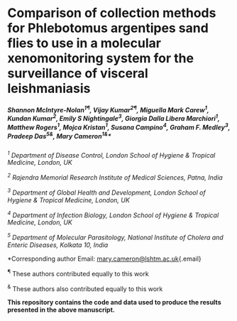 # Comparison of collection methods for Phlebotomus argentipes sand flies to use in a molecular xenomonitoring system for the surveillance of visceral leishmaniasis

##### Shannon McIntyre-Nolan<sup>1¶</sup>, Vijay Kumar<sup>2¶</sup>, Miguella Mark Carew<sup>1</sup>, Kundan Kumar<sup>2</sup>, Emily S Nightingale<sup>3</sup>, Giorgia Dalla Libera Marchiori<sup>1</sup>, Matthew Rogers<sup>1</sup>, Mojca Kristan<sup>1</sup>, Susana Campino<sup>4</sup>, Graham F. Medley<sup>3</sup>, Pradeep Das<sup>5&</sup>, Mary Cameron<sup>1&</sup>\*

<sup>*1*</sup> *Department of Disease Control, London School of Hygiene & Tropical Medicine, London, UK*

<sup>*2*</sup> *Rajendra Memorial Research Institute of Medical Sciences, Patna, India*

<sup>*3*</sup> *Department of Global Health and Development, London School of Hygiene & Tropical Medicine, London, UK*

<sup>*4*</sup> *Department of Infection Biology, London School of Hygiene & Tropical Medicine, London, UK*

<sup>*5*</sup> *Department of Molecular Parasitology, National Institute of Cholera and Enteric Diseases, Kolkata 10, India*

\*Corresponding author Email: [mary.cameron\@lshtm.ac.uk](mailto:mary.cameron@lshtm.ac.uk){.email}

<sup>¶</sup> These authors contributed equally to this work

<sup>&</sup> These authors also contributed equally to this work

**This repository contains the code and data used to produce the results presented in the above manuscript.**
